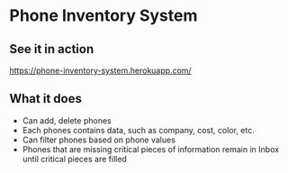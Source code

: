 # Phone Inventory System
## See it in action
https://phone-inventory-system.herokuapp.com/
## What it does
- Can add, delete phones
- Each phones contains data, such as company, cost, color, etc.
- Can filter phones based on phone values
- Phones that are missing critical pieces of information remain in Inbox until critical pieces are filled